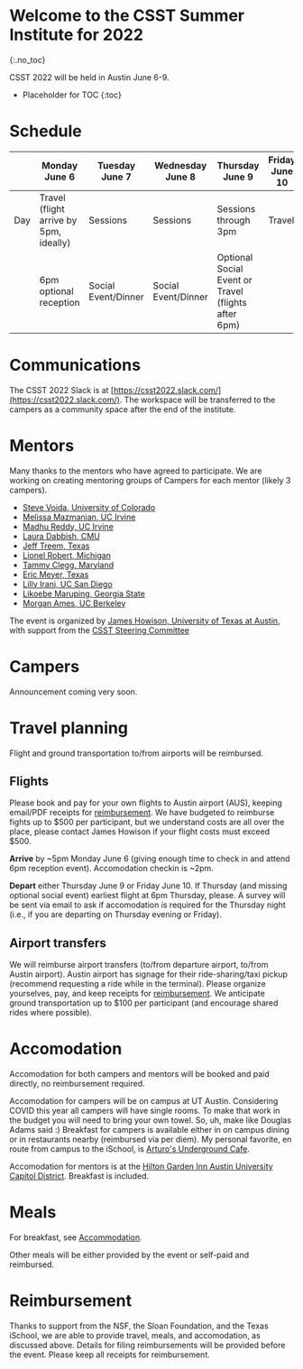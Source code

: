 # Welcome to the CSST Summer Institute for 2022
{:.no_toc}

CSST 2022 will be held in Austin June 6-9. 

* Placeholder for TOC
{:toc}

# Schedule


|     | Monday June 6                          | Tuesday June 7      | Wednesday June 8    | Thursday June 9                           | Friday June 10  |
|-----|----------------------------------------|---------------------|---------------------|-------------------------------------------|--------|
| Day | Travel (flight arrive by 5pm, ideally) | Sessions            | Sessions            | Sessions through 3pm                      | Travel |
|     | 6pm optional reception                 | Social Event/Dinner | Social Event/Dinner | Optional Social Event       or Travel (flights after 6pm)                 |        |

# Communications

The CSST 2022 Slack is at [https://csst2022.slack.com/](https://csst2022.slack.com/). The workspace will be transferred to the campers as a community space after the end of the institute.

# Mentors

Many thanks to the mentors who have agreed to participate.  We are working on creating mentoring groups of Campers for each mentor (likely 3 campers).

- [Steve Voida, University of Colorado](https://stephen.voida.com/)
- [Melissa Mazmanian, UC Irvine](https://melissamazmanian.com/)
- [Madhu Reddy, UC Irvine](https://www.informatics.uci.edu/explore/faculty-profiles/madhu-reddy/)
- [Laura Dabbish, CMU](http://www.lauradabbish.com/)
- [Jeff Treem, Texas](http://jeffreytreem.com/)
- [Lionel Robert, Michigan](https://sites.google.com/a/umich.edu/lionelrobert/) 
- [Tammy Clegg, Maryland](https://education.umd.edu/directory/tamara-clegg)
- [Eric Meyer, Texas](https://dean.ischool.utexas.edu/)
- [Lilly Irani, UC San Diego](https://quote.ucsd.edu/lirani/)
- [Likoebe Maruping, Georgia State](https://lmaruping.com/)
- [Morgan Ames, UC Berkeley](https://morganya.org/)

The event is organized by [James Howison, University of Texas at Austin](http://james.howison.name), with support from the [CSST Steering Committee](https://sociotech.net/)

# Campers

Announcement coming very soon.

# Travel planning

Flight and ground transportation to/from airports will be reimbursed. 

## Flights

Please book and pay for your own flights to Austin airport (AUS), keeping email/PDF receipts for [reimbursement](#reimbursement). We have budgeted to reimburse fights up to $500 per participant, but we understand costs are all over the place, please contact James Howison if your flight costs must exceed $500.

**Arrive** by ~5pm Monday June 6 (giving enough time to check in and attend 6pm reception event). Accomodation checkin is ~2pm.

**Depart** either Thursday June 9 or Friday June 10. If Thursday (and missing optional social event) earliest flight at 6pm Thursday, please.
A survey will be sent via email to ask if accomodation is required for the Thursday night (i.e., if you are departing on Thursday evening or Friday).

## Airport transfers

We will reimburse airport transfers (to/from departure airport, to/from Austin airport). Austin airport has signage for their ride-sharing/taxi pickup (recommend requesting a ride while in the terminal). Please organize yourselves, pay, and keep receipts for [reimbursement](#reimbursement). We anticipate ground transportation up to $100 per participant (and encourage shared rides where possible).

# Accomodation

Accomodation for both campers and mentors will be booked and paid directly, no reimbursement required.

Accomodation for campers will be on campus at UT Austin. Considering COVID this year all campers will have single rooms. To make that work in the budget you will need to bring your own towel.  So, uh, make like Douglas Adams said :)  Breakfast for campers is available either in on campus dining or in restaurants nearby (reimbursed via per diem).  My personal favorite, en route from campus to the iSchool, is [Arturo's Underground Cafe](https://goo.gl/maps/Zs65oJPuFe2AeSx59).

Accomodation for mentors is at the [Hilton Garden Inn Austin University Capitol District](https://goo.gl/maps/m6QusE9WzbvwYnMZA). Breakfast is included.

# Meals

For breakfast, see [Accommodation](#accomodation).

Other meals will be either provided by the event or self-paid and reimbursed.

# Reimbursement

Thanks to support from the NSF, the Sloan Foundation, and the Texas iSchool, we are able to provide travel, meals, and accomodation, as discussed above. Details for filing reimbursements will be provided before the event. Please keep all receipts for reimbursement.
